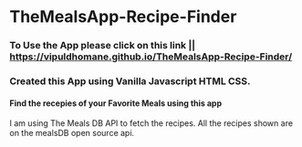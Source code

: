 # TheMealsApp-Recipe-Finder

### To Use the App please click on this link || https://vipuldhomane.github.io/TheMealsApp-Recipe-Finder/

### Created this App using Vanilla Javascript HTML CSS.

#### Find the recepies of your Favorite Meals using this app

I am using The Meals DB API to fetch the recipes. All the recipes shown are on the mealsDB open source api.
